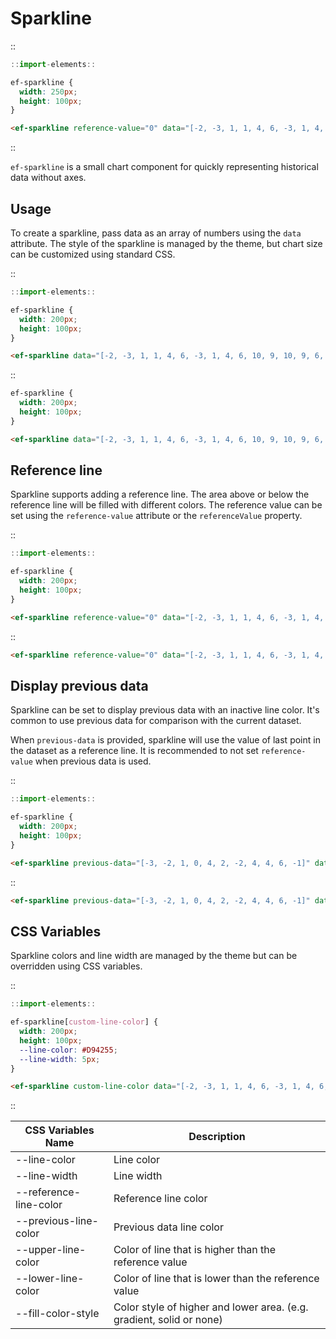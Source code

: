 <!--
type: page
title: Sparkline
location: ./elements/sparkline
layout: default
-->

# Sparkline
::
```javascript
::import-elements::
```
```css
ef-sparkline {
  width: 250px;
  height: 100px;
}
```
```html
<ef-sparkline reference-value="0" data="[-2, -3, 1, 1, 4, 6, -3, 1, 4, 6, 10, 9, 10, 9, 6, 4, 5, 0, 3, 2, 3, -1, -4, 2, 3, 4, 3, 6]"></ef-sparkline>
```
::

`ef-sparkline` is a small chart component for quickly representing historical data without axes.

## Usage
To create a sparkline, pass data as an array of numbers using the `data` attribute. The style of the sparkline is managed by the theme, but chart size can be customized using standard CSS.

::
```javascript
::import-elements::
```
```css
ef-sparkline {
  width: 200px;
  height: 100px;
}
```
```html
<ef-sparkline data="[-2, -3, 1, 1, 4, 6, -3, 1, 4, 6, 10, 9, 10, 9, 6, 4, 5, 0, 3, 2, 3, -1, -4, 2, 3, 4, 3, 6]"></ef-sparkline>
```
::

```css
ef-sparkline {
  width: 200px;
  height: 100px;
}
```

```html
<ef-sparkline data="[-2, -3, 1, 1, 4, 6, -3, 1, 4, 6, 10, 9, 10, 9, 6, 4, 5, 0, 3, 2, 3, -1, -4, 2, 3, 4, 3, 6]"></ef-sparkline>
```

## Reference line
Sparkline supports adding a reference line. The area above or below the reference line will be filled with different colors. The reference value can be set using the `reference-value` attribute or the `referenceValue` property.

::
```javascript
::import-elements::
```
```css
ef-sparkline {
  width: 200px;
  height: 100px;
}
```
```html
<ef-sparkline reference-value="0" data="[-2, -3, 1, 1, 4, 6, -3, 1, 4, 6, 10, 9, 10, 9, 6, 4, 5, 0, 3, 2, 3, -1, -4, 2, 3, 4, 3, 6]"></ef-sparkline>
```
::

```html
<ef-sparkline reference-value="0" data="[-2, -3, 1, 1, 4, 6, -3, 1, 4, 6, 10, 9, 10, 9, 6, 4, 5, 0, 3, 2, 3, -1, -4, 2, 3, 4, 3, 6]"></ef-sparkline>
```
## Display previous data
Sparkline can be set to display previous data with an inactive line color. It's common to use previous data for comparison with the current dataset.

When `previous-data` is provided, sparkline will use the value of last point in the dataset as a reference line. It is recommended to not set `reference-value` when previous data is used.

::
```javascript
::import-elements::
```
```css
ef-sparkline {
  width: 200px;
  height: 100px;
}
```
```html
<ef-sparkline previous-data="[-3, -2, 1, 0, 4, 2, -2, 4, 4, 6, -1]" data="[-2, -3, 1, 1, 4, 6, -3, 1, 4, 6, 10, 9, 10, 9, 3, 4, 3, 6]"></ef-sparkline>
```
::

```html
<ef-sparkline previous-data="[-3, -2, 1, 0, 4, 2, -2, 4, 4, 6, -1]" data="[-2, -3, 1, 1, 4, 6, -3, 1, 4, 6, 10, 9, 10, 9, 3, 4, 3, 6]"></ef-sparkline>
```

## CSS Variables
Sparkline colors and line width are managed by the theme but can be overridden using CSS variables.

::
```javascript
::import-elements::
```
```css
ef-sparkline[custom-line-color] {
  width: 200px;
  height: 100px;
  --line-color: #D94255;
  --line-width: 5px;
}
```
```html
<ef-sparkline custom-line-color data="[-2, -3, 1, 1, 4, 6, -3, 1, 4, 6, 10, 9, 10, 9, 6, 4, 5, 0, 3, 2, 3, -1, -4, 2, 3, 4, 3, 6]"></ef-sparkline>
```
::

| CSS Variables Name     | Description                                                          |
| ---------------------- | -------------------------------------------------------------------- |
| --line-color           | Line color                                                           |
| --line-width           | Line width                                                           |
| --reference-line-color | Reference line color                                                 |
| --previous-line-color  | Previous data line color                                             |
| --upper-line-color     | Color of line that is higher than the reference value                |
| --lower-line-color     | Color of line that is lower than the reference value                 |
| --fill-color-style     | Color style of higher and lower area. (e.g. gradient, solid or none) |

